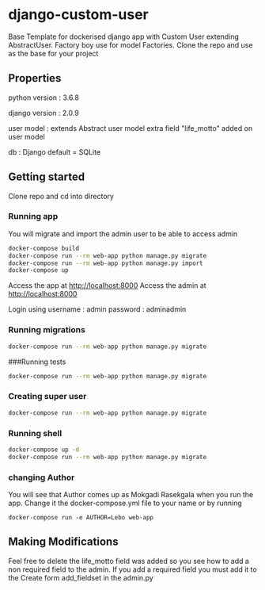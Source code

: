 # django-custom-user

Base Template for dockerised django app with Custom User extending AbstractUser. Factory boy use for model Factories. Clone the repo and use as the base for your project

## Properties
python version : 3.6.8

django version : 2.0.9

user model : extends Abstract user model extra field "life_motto" added on user model

db : Django default = SQLite

## Getting started
Clone repo and cd into directory

### Running app

You will migrate and import the admin user to be able to access admin
```bash
docker-compose build
docker-compose run --rm web-app python manage.py migrate
docker-compose run --rm web-app python manage.py import
docker-compose up
```
Access the app at [http://localhost:8000](http://localhost:8000/)
Access the admin at [http://localhost:8000](http://localhost:8000/admin)

Login using 
  username : admin
  password : adminadmin

### Running migrations 
```bash
docker-compose run --rm web-app python manage.py migrate
```

###Running tests
```bash
docker-compose run --rm web-app python manage.py migrate
```

### Creating super user
```bash
docker-compose run --rm web-app python manage.py migrate
```

### Running shell 
```bash
docker-compose up -d
docker-compose run --rm web-app python manage.py migrate
```

### changing Author
You will see that Author comes up as Mokgadi Rasekgala when you run the app. Change it the docker-compose.yml file to your name  or by running
```shell
docker-compose run -e AUTHOR=Lebo web-app
```

## Making Modifications
Feel free to delete the life_motto field was added so you see how to add a non required field to the admin. If you add a required field you must add it to the Create form add_fieldset in the admin.py
